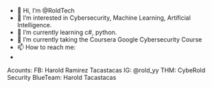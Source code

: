 - 👋 Hi, I’m @RoldTech
- 👀 I’m interested in Cybersecurity, Machine Learning, Artificial Intelligence.
- 🌱 I’m currently learning c#, python.
- 🌱 I’m currently taking the Coursera Google Cybersecurity Course
- 📫 How to reach me:
- 
Acounts:
FB: Harold Ramirez Tacastacas
IG: @rold_yy
THM: CybeRold
Security BlueTeam: Harold Tacastacas

<!---
RoldTech/RoldTech is a ✨ special ✨ repository because its `README.md` (this file) appears on your GitHub profile.
You can click the Preview link to take a look at your changes.
--->
